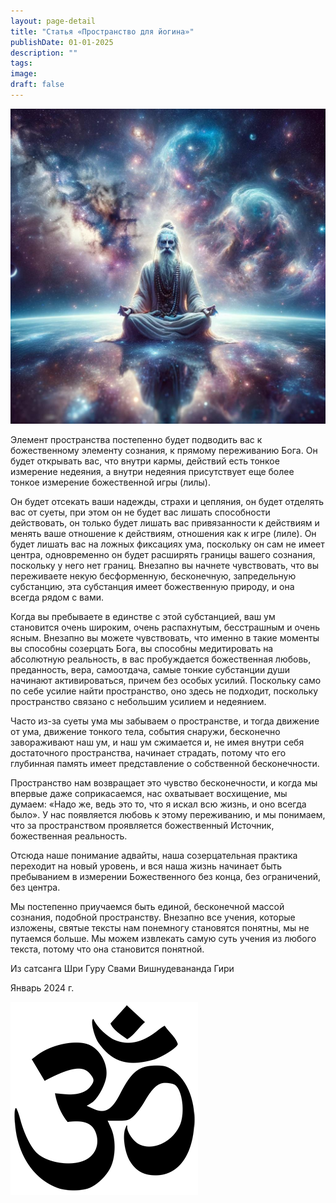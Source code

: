 ```yaml
---
layout: page-detail
title: "Статья «Пространство для йогина»"
publishDate: 01-01-2025
description: ""
tags:
image:
draft: false
---
```


  
![](/upload/medialibrary/0ba/0ba4fe99fc165207707df29fcd5f982a.jpg)  

  
 Элемент пространства постепенно будет подводить вас к божественному элементу сознания, к прямому переживанию Бога. Он будет открывать вас, что внутри кармы, действий есть тонкое измерение недеяния, а внутри недеяния присутствует еще более тонкое измерение божественной игры (лилы).

 Он будет отсекать ваши надежды, страхи и цепляния, он будет отделять вас от суеты, при этом он не будет вас лишать способности действовать, он только будет лишать вас привязанности к действиям и менять ваше отношение к действиям, отношения как к игре (лиле). Он будет лишать вас на ложных фиксациях ума, поскольку он сам не имеет центра, одновременно он будет расширять границы вашего сознания, поскольку у него нет границ. Внезапно вы начнете чувствовать, что вы переживаете некую бесформенную, бесконечную, запредельную субстанцию, эта субстанция имеет божественную природу, и она всегда рядом с вами.

 Когда вы пребываете в единстве с этой субстанцией, ваш ум становится очень широким, очень распахнутым, бесстрашным и очень ясным. Внезапно вы можете чувствовать, что именно в такие моменты вы способны созерцать Бога, вы способны медитировать на абсолютную реальность, в вас пробуждается божественная любовь, преданность, вера, самоотдача, самые тонкие субстанции души начинают активироваться, причем без особых усилий. Поскольку само по себе усилие найти пространство, оно здесь не подходит, поскольку пространство связано с небольшим усилием и недеянием.

 Часто из-за суеты ума мы забываем о пространстве, и тогда движение от ума, движение тонкого тела, события снаружи, бесконечно завораживают наш ум, и наш ум сжимается и, не имея внутри себя достаточного пространства, начинает страдать, потому что его глубинная память имеет представление о собственной бесконечности.

 Пространство нам возвращает это чувство бесконечности, и когда мы впервые даже соприкасаемся, нас охватывает восхищение, мы думаем: «Надо же, ведь это то, что я искал всю жизнь, и оно всегда было». У нас появляется любовь к этому переживанию, и мы понимаем, что за пространством проявляется божественный Источник, божественная реальность.

 Отсюда наше понимание адвайты, наша созерцательная практика переходит на новый уровень, и вся наша жизнь начинает быть пребыванием в измерении Божественного без конца, без ограничений, без центра.

 Мы постепенно приучаемся быть единой, бесконечной массой сознания, подобной пространству. Внезапно все учения, которые изложены, святые тексты нам понемногу становятся понятны, мы не путаемся больше. Мы можем извлекать самую суть учения из любого текста, потому что она становится понятной.

  
 Из сатсанга Шри Гуру Свами Вишнудевананда Гири

 Январь 2024 г.

![Ом](/upload/medialibrary/4e5/4e59138d7f13f8137afb77ab8ee41988.png) 
